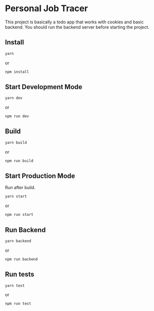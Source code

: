 # Personal Job Tracer

This project is basically a todo app that works with cookies and basic backend. You should run the backend server before starting the project.

## Install

```sh
yarn
```

or

```sh
npm install
```

## Start Development Mode

```sh
yarn dev
```

or

```sh
npm run dev
```

## Build

```sh
yarn build
```

or

```sh
npm run build
```

## Start Production Mode

Run after build.

```sh
yarn start
```

or

```sh
npm run start
```

## Run Backend

```sh
yarn backend
```

or

```sh
npm run backend
```

## Run tests

```sh
yarn test
```

or

```sh
npm run test
```
